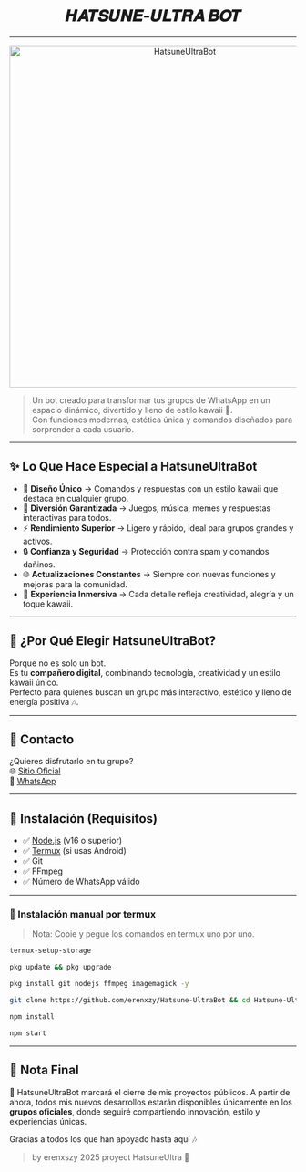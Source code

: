 <h1 align="center">𝑯𝑨𝑻𝑺𝑼𝑵𝑬-𝑼𝑳𝑻𝑹𝑨 𝑩𝑶𝑻</h1>

---

<p align="center">
  <img src="https://cdn.russellxz.click/d6544fc9.jpeg" alt="HatsuneUltraBot" width="600" />
</p>


> Un bot creado para transformar tus grupos de WhatsApp en un espacio dinámico, divertido y lleno de estilo kawaii 🌸.  
> Con funciones modernas, estética única y comandos diseñados para sorprender a cada usuario.  

---

## ✨ Lo Que Hace Especial a HatsuneUltraBot

- 🌸 **Diseño Único** → Comandos y respuestas con un estilo kawaii que destaca en cualquier grupo.  
- 🎤 **Diversión Garantizada** → Juegos, música, memes y respuestas interactivas para todos.  
- ⚡ **Rendimiento Superior** → Ligero y rápido, ideal para grupos grandes y activos.  
- 🔒 **Confianza y Seguridad** → Protección contra spam y comandos dañinos.  
- 🌐 **Actualizaciones Constantes** → Siempre con nuevas funciones y mejoras para la comunidad.  
- 💙 **Experiencia Inmersiva** → Cada detalle refleja creatividad, alegría y un toque kawaii.  

---

## 🚀 ¿Por Qué Elegir HatsuneUltraBot?

Porque no es solo un bot.  
Es tu **compañero digital**, combinando tecnología, creatividad y un estilo kawaii único.  
Perfecto para quienes buscan un grupo más interactivo, estético y lleno de energía positiva 🎶.  

---

## 📱 Contacto

¿Quieres disfrutarlo en tu grupo?  
🌐 [Sitio Oficial](https://erenxsit.vercel.app)  
📩 [WhatsApp](https://wa.me/18493907272)

---

## 🔄 Instalación (Requisitos)

- ✅ [Node.js](https://nodejs.org/) (v16 o superior)
- ✅ [Termux](https://f-droid.org/packages/com.termux/) (si usas Android)
- ✅ Git
- ✅ FFmpeg
- ✅ Número de WhatsApp válido

---

### **📌 Instalación manual por termux**
> Nota: Copie y pegue los comandos en termux uno por uno.

```bash
termux-setup-storage
```

```bash
pkg update && pkg upgrade
```

```bash
pkg install git nodejs ffmpeg imagemagick -y
```

```bash
git clone https://github.com/erenxzy/Hatsune-UltraBot && cd Hatsune-UltraBot 
```

```bash
npm install
```

```bash
npm start
```

---

## 🌸 Nota Final  

💙 HatsuneUltraBot marcará el cierre de mis proyectos públicos. A partir de ahora, todos mis nuevos desarrollos estarán disponibles únicamente en los **grupos oficiales**, donde seguiré compartiendo innovación, estilo y experiencias únicas.  

Gracias a todos los que han apoyado hasta aquí 🎶

> by erenxszy 2025 proyect HatsuneUltra 🌟